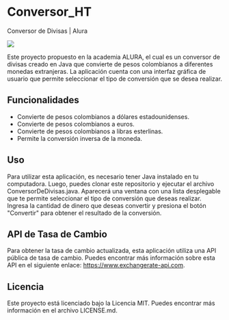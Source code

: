 # Conversor_HT
Conversor de Divisas | Alura

<p align="left">
   <img src="https://img.shields.io/badge/STATUS-EN%20DESAROLLO-green">
   </p>


Este proyecto propuesto en la academia ALURA, el cual es un conversor de divisas creado en Java que convierte de pesos colombianos a diferentes monedas extranjeras. La aplicación cuenta con una interfaz gráfica de usuario que permite seleccionar el tipo de conversión que se desea realizar.

<h2>Funcionalidades</h2>

- Convierte de pesos colombianos a dólares estadounidenses.
- Convierte de pesos colombianos a euros.
- Convierte de pesos colombianos a libras esterlinas.
- Permite la conversión inversa de la moneda.

<h2>Uso</h2>

Para utilizar esta aplicación, es necesario tener Java instalado en tu computadora. Luego, puedes clonar este repositorio y ejecutar el archivo ConversorDeDivisas.java. Aparecerá una ventana con una lista desplegable que te permite seleccionar el tipo de conversión que deseas realizar. Ingresa la cantidad de dinero que deseas convertir y presiona el botón "Convertir" para obtener el resultado de la conversión.

<h2>API de Tasa de Cambio</h2>

Para obtener la tasa de cambio actualizada, esta aplicación utiliza una API pública de tasa de cambio. Puedes encontrar más información sobre esta API en el siguiente enlace: https://www.exchangerate-api.com.

<h2>Licencia</h2>
Este proyecto está licenciado bajo la Licencia MIT. Puedes encontrar más información en el archivo LICENSE.md.


